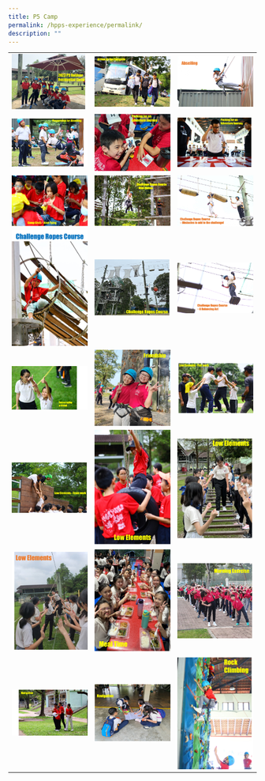 ```yaml
---
title: P5 Camp
permalink: /hpps-experience/permalink/
description: ""
---
```

|                        |                          |                  |
| -------- | -------- | -------- |
|![](/images/P5Camp/opening.jpg)    | ![](/images/P5Camp/arrival%20at%20campsite.JPG)    | ![](/images/P5Camp/abseiling%201.JPG)     |
![](/images/P5Camp/abseiling%202.jpg) | ![](/images/P5Camp/adventure%20journey.jpg) |![](/images/P5Camp/adventure%20journey%202.jpg)|
![](/images/P5Camp/camp%20craft.jpg) |![](/images/P5Camp/crc%202p5camp.jpg)|![](/images/P5Camp/crc%203p5camp.jpg)
![](/images/P5Camp/crc%204p5camp.jpg)|![](/images/P5Camp/crc%205p5camp.jpg)|![](/images/P5Camp/crc1p5camp.jpg)
![](/images/P5Camp/encouraging%20a%20friend.jpg)|![](/images/P5Camp/friendship.jpg)|![](/images/P5Camp/low%20elements%201.jpg)
![](/images/P5Camp/low%20elements%202.jpg)|![](/images/P5Camp/low%20elements%203.jpg)|![](/images/P5Camp/low%20elements%204.jpg)
![](/images/P5Camp/low%20elements%205.jpg)|![](/images/P5Camp/meal%20time.jpg)|![](/images/P5Camp/morning%20exercise.jpg)
![](/images/P5Camp/navigation.jpg)|![](/images/P5Camp/navigation%202.jpg)|![](/images/P5Camp/rock%20climbing%201.jpg)